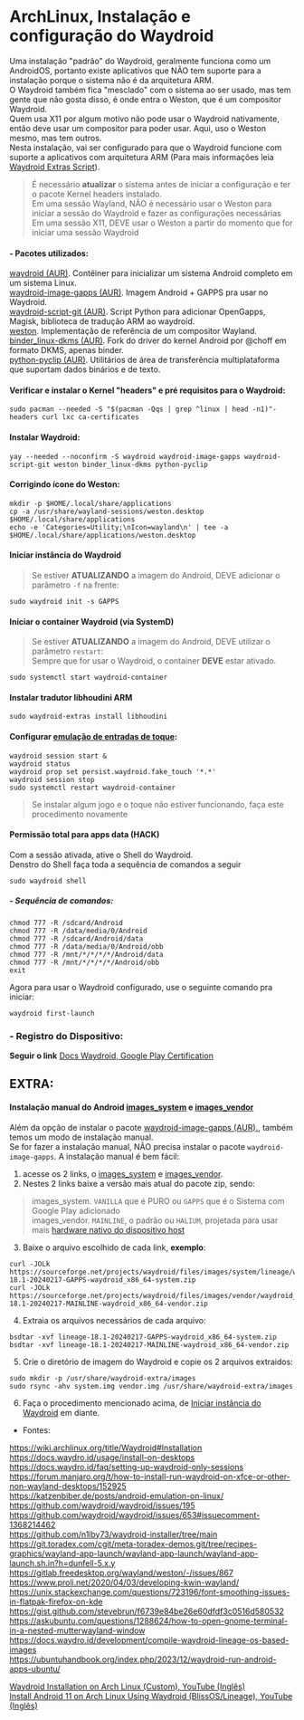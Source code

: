 # ArchLinux, Instalação e configuração do Waydroid

Uma instalação "padrão" do Waydroid, geralmente funciona como um AndroidOS, portanto existe aplicativos que NÃO tem suporte para a instalação porque o sistema não é da arquitetura ARM.  
O Waydroid também fica "mesclado" com o sistema ao ser usado, mas tem gente que não gosta disso, é onde entra o Weston, que é um compositor Waydroid.  
Quem usa X11 por algum motivo não pode usar o Waydroid nativamente, então deve usar um compositor para poder usar. Aqui, uso o Weston mesmo, mas tem outros.  
Nesta instalação, vai ser configurado para que o Waydroid funcione com suporte a aplicativos com arquitetura ARM (Para mais informações leia [Waydroid Extras Script](https://github.com/casualsnek/waydroid_script/blob/main/README.md)).  

>É necessário **atualizar** o sistema antes de iniciar a configuração e ter o pacote Kernel headers instalado.  
Em uma sessão Wayland, NÃO é necessário usar o Weston para iniciar a sessão do Waydroid e fazer as configurações necessárias  
Em uma sessão X11, DEVE usar o Weston a partir do momento que for iniciar uma sessão Waydroid  

#### - Pacotes utilizados:  

[waydroid (AUR)](https://aur.archlinux.org/packages/waydroid). Contêiner para inicializar um sistema Android completo em um sistema Linux.  
[waydroid-image-gapps (AUR)](https://aur.archlinux.org/packages/waydroid-image-gapps). Imagem Android + GAPPS pra usar no Waydroid.  
[waydroid-script-git (AUR)](https://aur.archlinux.org/packages/waydroid-script-git). Script Python para adicionar OpenGapps, Magisk, biblioteca de tradução ARM ao waydroid.  
[weston](https://archlinux.org/packages/?sort=&q=weston). Implementação de referência de um compositor Wayland.  
[binder_linux-dkms (AUR)](https://aur.archlinux.org/packages/binder_linux-dkms). Fork do driver do kernel Android por @choff em formato DKMS, apenas binder.  
[python-pyclip (AUR)](https://aur.archlinux.org/packages/python-pyclip). Utilitários de área de transferência multiplataforma que suportam dados binários e de texto.  


#### Verificar e instalar o Kernel "headers" e pré requisitos para o Waydroid:  

```
sudo pacman --needed -S "$(pacman -Qqs | grep ^linux | head -n1)"-headers curl lxc ca-certificates
```

#### Instalar Waydroid:  

```
yay --needed --noconfirm -S waydroid waydroid-image-gapps waydroid-script-git weston binder_linux-dkms python-pyclip
```

#### Corrigindo ícone do Weston:  

```
mkdir -p $HOME/.local/share/applications
cp -a /usr/share/wayland-sessions/weston.desktop $HOME/.local/share/applications
echo -e 'Categories=Utility;\nIcon=wayland\n' | tee -a $HOME/.local/share/applications/weston.desktop
```

#### Iniciar instância do Waydroid  

>Se estiver **ATUALIZANDO** a imagem do Android, DEVE adicionar o parâmetro `-f` na frente:  

```
sudo waydroid init -s GAPPS
```

#### Iniciar o container Waydroid (via SystemD)  

>Se estiver **ATUALIZANDO** a imagem do Android, DEVE utilizar o parâmetro `restart`:  
>Sempre que for usar o Waydroid, o container **DEVE** estar ativado.  

```
sudo systemctl start waydroid-container
```

#### Instalar tradutor libhoudini ARM  

```
sudo waydroid-extras install libhoudini
```

#### Configurar [emulação de entradas de toque](https://docs.waydro.id/usage/waydroid-prop-options#modify-app-behaviour):  

```
waydroid session start &
waydroid status
waydroid prop set persist.waydroid.fake_touch '*.*'
waydroid session stop
sudo systemctl restart waydroid-container
```

>Se instalar algum jogo e o toque não estiver funcionando, faça este procedimento novamente

#### Permissão total para apps data (HACK)  

Com a sessão ativada, ative o Shell do Waydroid.  
Denstro do Shell faça toda a sequência de comandos a seguir  

```
sudo waydroid shell
```

##### - Sequência de comandos:  

```
chmod 777 -R /sdcard/Android
chmod 777 -R /data/media/0/Android
chmod 777 -R /sdcard/Android/data
chmod 777 -R /data/media/0/Android/obb
chmod 777 -R /mnt/*/*/*/*/Android/data
chmod 777 -R /mnt/*/*/*/*/Android/obb
exit
```

Agora para usar o Waydroid configurado, use o seguinte comando pra iniciar:  

```
waydroid first-launch
```

### -  Registro do Dispositivo:  

**Seguir o link** [Docs Waydroid, Google Play Certification](https://docs.waydro.id/faq/google-play-certification)  

## **EXTRA:**

#### Instalação manual do Android [images_system](https://sourceforge.net/projects/waydroid/files/images/system/lineage/waydroid_x86_64/) e [images_vendor](https://sourceforge.net/projects/waydroid/files/images/vendor/waydroid_x86_64/)  

Além da opção de instalar o pacote [waydroid-image-gapps (AUR).](https://aur.archlinux.org/packages/waydroid-image-gapps), também temos um modo de instalação manual.  
Se for fazer a instalação manual, NÃO precisa instalar o pacote `waydroid-image-gapps`. A instalação manual é bem fácil:  

1) acesse os 2 links, o [images_system](https://sourceforge.net/projects/waydroid/files/images/system/lineage/waydroid_x86_64/) e [images_vendor](https://sourceforge.net/projects/waydroid/files/images/vendor/waydroid_x86_64/).  
2) Nestes 2 links baixe a versão mais atual do pacote zip, sendo:  

 >images_system. `VANILLA` que é PURO ou `GAPPS` que é o Sistema com Google Play adicionado  
 images_vendor. `MAINLINE`, o padrão ou `HALIUM`, projetada para usar mais [hardware nativo do dispositivo host](https://www.xda-developers.com/waydroid-android-apps-on-linux/)  

3) Baixe o arquivo escolhido de cada link, **exemplo**:  

```
curl -JOLk https://sourceforge.net/projects/waydroid/files/images/system/lineage/waydroid_x86_64/lineage-18.1-20240217-GAPPS-waydroid_x86_64-system.zip
curl -JOLk https://sourceforge.net/projects/waydroid/files/images/vendor/waydroid_x86_64/lineage-18.1-20240217-MAINLINE-waydroid_x86_64-vendor.zip
```

4) Extraia os arquivos necessários de cada arquivo:  

```
bsdtar -xvf lineage-18.1-20240217-GAPPS-waydroid_x86_64-system.zip
bsdtar -xvf lineage-18.1-20240217-MAINLINE-waydroid_x86_64-vendor.zip
```

5) Crie o diretório de imagem do Waydroid e copie os 2 arquivos extraidos:  

```
sudo mkdir -p /usr/share/waydroid-extra/images
sudo rsync -ahv system.img vendor.img /usr/share/waydroid-extra/images
```

6) Faça o procedimento mencionado acima, de [Iniciar instância do Waydroid](archlinux_instalacao_waydroid.md#iniciar-inst%C3%A2ncia-do-waydroid) em diante.  

* Fontes:  

https://wiki.archlinux.org/title/Waydroid#Installation  
https://docs.waydro.id/usage/install-on-desktops  
https://docs.waydro.id/faq/setting-up-waydroid-only-sessions  
https://forum.manjaro.org/t/how-to-install-run-waydroid-on-xfce-or-other-non-wayland-desktops/152925  
https://katzenbiber.de/posts/android-emulation-on-linux/  
https://github.com/waydroid/waydroid/issues/195  
https://github.com/waydroid/waydroid/issues/653#issuecomment-1368214462  
https://github.com/n1lby73/waydroid-installer/tree/main  
https://git.toradex.com/cgit/meta-toradex-demos.git/tree/recipes-graphics/wayland-app-launch/wayland-app-launch/wayland-app-launch.sh.in?h=dunfell-5.x.y  
https://gitlab.freedesktop.org/wayland/weston/-/issues/867  
https://www.proli.net/2020/04/03/developing-kwin-wayland/  
https://unix.stackexchange.com/questions/723196/font-smoothing-issues-in-flatpak-firefox-on-kde  
https://gist.github.com/stevebrun/f6739e84be26e60dfdf3c0516d580532  
https://askubuntu.com/questions/1288624/how-to-open-gnome-terminal-in-a-nested-mutterwayland-window  
https://docs.waydro.id/development/compile-waydroid-lineage-os-based-images  
https://ubuntuhandbook.org/index.php/2023/12/waydroid-run-android-apps-ubuntu/  

[Waydroid Installation on Arch Linux (Custom), YouTube (Inglês)](https://www.youtube.com/watch?v=IS219G2Je7g)  
[Install Android 11 on Arch Linux Using Waydroid (BlissOS/Lineage), YouTube (Inglês)](https://www.youtube.com/watch?v=6ib0A0hs7JM)  


